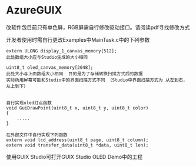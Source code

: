 # AzureGUIX

改软件包目前只有单色屏，RGB屏需自行修改驱动接口。请阅读pdf寻找修改方式

开发者使用时需自行更改Examples中MainTask.c中的下列参数

```
extern ULONG display_1_canvas_memory[512]; 
此处数组大小应与Studio生成的大小相同

uint8_t oled_canvas_memory[2048];
此处大小与上面数组大小相同  目的是为了存储转换扫描方式后的数据
实际所用屏幕可能和Studio中的界面扫描方式不同 （Studio中界面扫描方式为 从左到右，从上到下）


自行实现oled打点函数
void GuiDrawPoint(uint8_t x, uint8_t y, uint8_t color)
{
    .....
}

在外部文件中自行实现下列函数  
extern void lcd_address(uint8_t page, uint8_t column);
extern void transfer_data(uint8_t *data, uint8_t len);

```



使用GUIX Studio可打开GUIX Studio OLED Demo中的工程